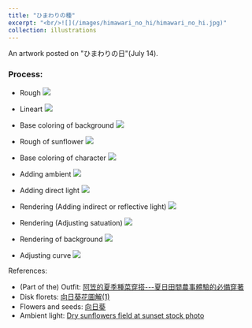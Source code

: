```yaml
---
title: "ひまわりの種"
excerpt: "<br/>![](/images/himawari_no_hi/himawari_no_hi.jpg)"
collection: illustrations
---
```

An artwork posted on "ひまわりの日"(July 14).
### Process: 

* Rough
![](/images/himawari_no_hi/himawari_no_hi_rough.jpg)

* Lineart
![](/images/himawari_no_hi/himawari_no_hi_lineart.jpg)

* Base coloring of background
![](/images/himawari_no_hi/himawari_no_hi_basecolor_bg.jpg)

* Rough of sunflower
![](/images/himawari_no_hi/himawari_no_hi_bg_rough.jpg)

* Base coloring of character
![](/images/himawari_no_hi/himawari_no_hi_basecolor_character.jpg)

* Adding ambient
![](/images/himawari_no_hi/himawari_no_hi_ambient.jpg)

* Adding direct light
![](/images/himawari_no_hi/himawari_no_hi_direct_light.jpg)

* Rendering (Adding indirect or reflective light)
![](/images/himawari_no_hi/himawari_no_hi_indirect_or_reflective_light.jpg)

* Rendering (Adjusting satuation)
![](/images/himawari_no_hi/himawari_no_hi_satuation.jpg)

* Rendering of background
![](/images/himawari_no_hi/himawari_no_hi_bg_rendering.jpg)

* Adjusting curve
![](/images/himawari_no_hi/himawari_no_hi.jpg)

References:
- (Part of the) Outfit: [阿笠的夏季種菜穿搭---夏日田間農事體驗的必備穿著](https://peacebee.pixnet.net/blog/post/10616628-%E9%98%BF%E7%AC%A0%E7%9A%84%E5%A4%8F%E5%AD%A3%E7%A8%AE%E8%8F%9C%E7%A9%BF%E6%90%AD---%E5%A4%8F%E6%97%A5%E7%94%B0%E9%96%93%E8%BE%B2%E4%BA%8B%E9%AB%94%E9%A9%97%E7%9A%84%E5%BF%85)
- Disk florets: [向日葵花圖解(1)](https://blackwalnut.npust.edu.tw/archives/393)
- Flowers and seeds: [向日葵](https://pkblog0438.blogspot.com/2017/09/blog-post_11.html)
- Ambient light: [Dry sunflowers field at sunset stock photo](https://www.istockphoto.com/photo/dry-sunflowers-field-at-sunset-gm1267019708-371609818)